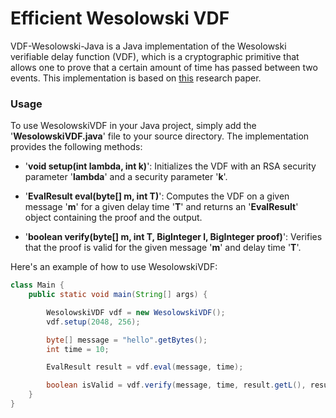 # Efficient Wesolowski VDF

VDF-Wesolowski-Java is a Java implementation of the Wesolowski verifiable delay function (VDF),
which is a cryptographic primitive that allows one to prove that a certain amount of time
has passed between two events. This implementation is based on 
[this](https://www.researchgate.net/publication/349760306_Implementation_Study_of_Two_Verifiable_Delay_Functions)
research paper.

### Usage
To use WesolowskiVDF in your Java project, simply add the '**WesolowskiVDF.java**' file to your source directory. 
The implementation provides the following methods:

- '**void setup(int lambda, int k)**': Initializes the VDF with an RSA security parameter '**lambda**' and a security
parameter '**k**'.

- '**EvalResult eval(byte[] m, int T)**': Computes the VDF on a given message '**m**' for a given delay time '**T**'
and returns an '**EvalResult**' object containing the proof and the output.

- '**boolean verify(byte[] m, int T, BigInteger l, BigInteger proof)**': Verifies that the proof is valid for the 
given message '**m**' and delay time '**T**'.

Here's an example of how to use WesolowskiVDF:

```java
class Main {
    public static void main(String[] args) {

        WesolowskiVDF vdf = new WesolowskiVDF();
        vdf.setup(2048, 256);

        byte[] message = "hello".getBytes();
        int time = 10;

        EvalResult result = vdf.eval(message, time);

        boolean isValid = vdf.verify(message, time, result.getL(), result.getProof());
    }
}
```
